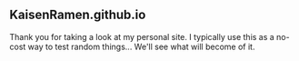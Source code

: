 ﻿## KaisenRamen.github.io

Thank you for taking a look at my personal site. 
I typically use this as a no-cost way to test random things... 
We'll see what will become of it. 
